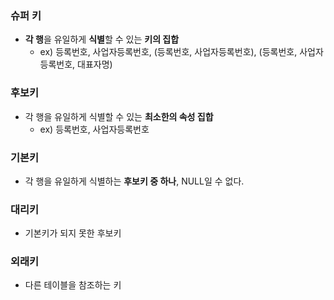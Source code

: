 ### 슈퍼 키
- **각 행**을 유일하게 **식별**할 수 있는 **키의 집합**
	- ex) 등록번호, 사업자등록번호, (등록번호, 사업자등록번호), (등록번호, 사업자등록번호, 대표자명)
### 후보키
- 각 행을 유일하게 식별할 수 있는 **최소한의 속성 집합**
	- ex) 등록번호, 사업자등록번호
### 기본키
- 각 행을 유일하게 식별하는 **후보키 중 하나**, NULL일 수 없다.

### 대리키
- 기본키가 되지 못한 후보키

### 외래키
- 다른 테이블을 참조하는 키